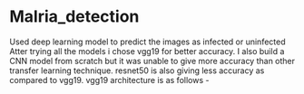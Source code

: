 # Malria_detection
Used deep learning model to predict the images as infected or uninfected
Atter trying all the models i chose vgg19 for better accuracy.
I also build a CNN model from scratch but it was unable to give more accuracy than other transfer learning technique.
resnet50 is also giving less accuracy as compared to vgg19.
vgg19 architecture is as follows - 
